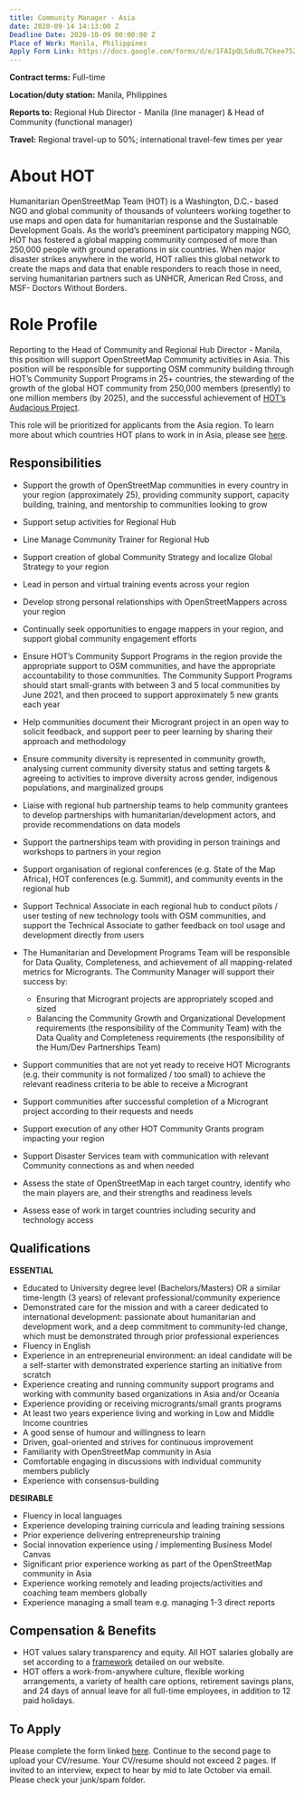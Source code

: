 ```yaml
---
title: Community Manager - Asia
date: 2020-09-14 14:13:00 Z
Deadline Date: 2020-10-09 00:00:00 Z
Place of Work: Manila, Philippines
Apply Form Link: https://docs.google.com/forms/d/e/1FAIpQLSdu0L7Ckee7521SycUDWVNUD9asSG4UDA376ZR2Vm0eW9nkzw/viewform?usp=sf_link
---
```


**Contract terms:** Full-time

**Location/duty station:** Manila, Philippines

**Reports to:** Regional Hub Director - Manila (line manager) & Head of Community (functional manager)

**Travel:** Regional travel-up to 50%; international travel-few times per year

# About HOT
Humanitarian OpenStreetMap Team (HOT) is a Washington, D.C.- based NGO and global community of thousands of volunteers working together to use maps and open data for humanitarian response and the Sustainable Development Goals. As the world’s preeminent participatory mapping NGO, HOT has fostered a global mapping community composed of more than 250,000 people with ground operations in six countries. When major disaster strikes anywhere in the world, HOT rallies this global network to create the maps and data that enable responders to reach those in need, serving humanitarian partners such as UNHCR, American Red Cross, and MSF- Doctors Without Borders.


# Role Profile
Reporting to the Head of Community and Regional Hub Director - Manila, this position will support OpenStreetMap Community activities in Asia. This position will be responsible for supporting OSM community building through HOT’s Community Support Programs in 25+ countries, the stewarding of the growth of the global HOT community from 250,000 members (presently) to one million members (by 2025), and the successful achievement of [HOT’s Audacious Project](https://www.hotosm.org/projects/audacious/).

This role will be prioritized for applicants from the Asia region. To learn more about which countries HOT plans to work in in Asia, please see [here](https://www.hotosm.org/updates/four-regions-five-years-94-countries-one-billion-people/).

## Responsibilities 
* Support the growth of OpenStreetMap communities in every country in your region (approximately 25), providing community support, capacity building, training, and mentorship to communities looking to grow
* Support setup activities for Regional Hub
* Line Manage Community Trainer for Regional Hub
* Support creation of global Community Strategy and localize Global Strategy to your region
* Lead in person and virtual training events across your region
* Develop strong personal relationships with OpenStreetMappers across your region
* Continually seek opportunities to engage mappers in your region, and support global community engagement efforts
* Ensure HOT’s Community Support Programs in the region provide the appropriate support to OSM communities, and have the appropriate accountability to those communities. The Community Support Programs should start small-grants with between 3 and 5 local communities by June 2021, and then proceed to support approximately 5 new grants each year
* Help communities document their Microgrant project in an open way to solicit feedback, and support peer to peer learning by sharing their approach and methodology
* Ensure community diversity is represented in community growth, analysing current community diversity status and setting targets & agreeing to activities to improve diversity across gender, indigenous populations, and marginalized groups
* Liaise with regional hub partnership teams to help community grantees to develop partnerships with humanitarian/development actors, and provide recommendations on data models
* Support the partnerships team with providing in person trainings and workshops to partners in your region
* Support organisation of regional conferences (e.g. State of the Map Africa), HOT conferences (e.g. Summit), and community events in the regional hub
* Support Technical Associate in each regional hub to conduct pilots / user testing of new technology tools with OSM communities, and support the Technical Associate to gather feedback on tool usage and development directly from users
* The Humanitarian and Development Programs Team will be responsible for Data Quality, Completeness, and achievement of all mapping-related metrics for Microgrants. The Community Manager will support their success by:

    * Ensuring that Microgrant projects are appropriately scoped and sized
    * Balancing the Community Growth and Organizational Development requirements (the responsibility of the Community Team) with the Data Quality and Completeness requirements (the responsibility of the Hum/Dev Partnerships Team)
* Support communities that are not yet ready to receive HOT Microgrants (e.g. their community is not formalized / too small) to achieve the relevant readiness criteria to be able to receive a Microgrant
* Support communities after successful completion of a Microgrant project according to their requests and needs
* Support execution of any other HOT Community Grants program impacting your region
* Support Disaster Services team with communication with relevant Community connections as and when needed
* Assess the state of OpenStreetMap in each target country, identify who the main players are, and their strengths and readiness levels
* Assess ease of work in target countries including security and technology access

## Qualifications
**ESSENTIAL**
* Educated to University degree level (Bachelors/Masters) OR a similar time-length (3 years) of relevant professional/community experience
* Demonstrated care for the mission and with a career dedicated to international development: passionate about humanitarian and development work, and a deep commitment to community-led change, which must be demonstrated through prior professional experiences
* Fluency in English
* Experience in an entrepreneurial environment: an ideal candidate will be a self-starter with demonstrated experience starting an initiative from scratch
* Experience creating and running community support programs and working with community based organizations in Asia and/or Oceania
* Experience providing or receiving microgrants/small grants programs
* At least two years experience living and working in Low and Middle Income countries
* A good sense of humour and willingness to learn
* Driven, goal-oriented and strives for continuous improvement 
* Familiarity with OpenStreetMap community in Asia
* Comfortable engaging in discussions with individual community members publicly
* Experience with consensus-building

**DESIRABLE**
* Fluency in local languages
* Experience developing training curricula and leading training sessions
* Prior experience delivering entrepreneurship training
* Social innovation experience using / implementing Business Model Canvas
* Significant prior experience working as part of the OpenStreetMap community in Asia
* Experience working remotely and leading projects/activities and coaching team members globally
* Experience managing a small team e.g. managing 1-3 direct reports

## Compensation & Benefits
* HOT values salary transparency and equity. All HOT salaries globally are set according to a [framework](https://www.hotosm.org/salaries) detailed on our website.
* HOT offers a work-from-anywhere culture, flexible working arrangements, a variety of health care options, retirement savings plans, and 24 days of annual leave for all full-time employees, in addition to 12 paid holidays. 

## To Apply
Please complete the form linked [here](https://docs.google.com/forms/d/e/1FAIpQLSdu0L7Ckee7521SycUDWVNUD9asSG4UDA376ZR2Vm0eW9nkzw/viewform?usp=sf_link). Continue to the second page to upload your CV/resume. Your CV/resume should not exceed 2 pages. If invited to an interview, expect to hear by mid to late October  via email. Please check your junk/spam folder.
